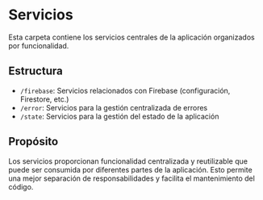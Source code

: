 # Servicios

Esta carpeta contiene los servicios centrales de la aplicación organizados por funcionalidad.

## Estructura

- `/firebase`: Servicios relacionados con Firebase (configuración, Firestore, etc.)
- `/error`: Servicios para la gestión centralizada de errores
- `/state`: Servicios para la gestión del estado de la aplicación

## Propósito

Los servicios proporcionan funcionalidad centralizada y reutilizable que puede ser consumida por diferentes partes de la aplicación. Esto permite una mejor separación de responsabilidades y facilita el mantenimiento del código.
